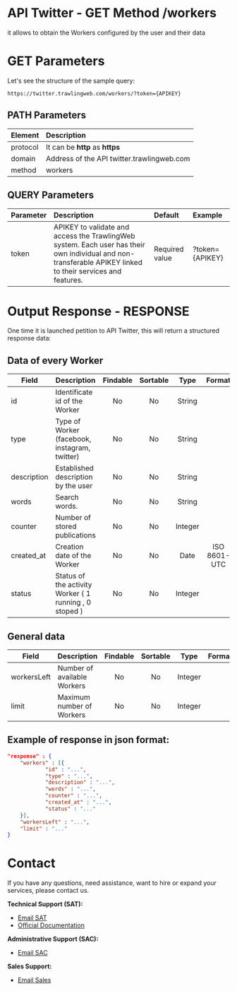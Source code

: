 # API Twitter - GET Method /workers

it allows to obtain the Workers configured by the user and their data

# GET Parameters

Let's see the structure of the sample query:

```
https://twitter.trawlingweb.com/workers/?token={APIKEY}
```

## PATH Parameters

| Element  | Description                                |
| :------- | :----------------------------------------- |
| protocol | It can be **http** as **https**            |
| domain   | Address of the API twitter.trawlingweb.com |
| method   | workers                                    |

## QUERY Parameters

| Parameter | Description                                               | Default        | Example         |
| :-------- | :-------------------------------------------------------- | :------------- | :-------------- |
| token     | APIKEY to validate and access the TrawlingWeb system. Each user has their own individual and non-transferable APIKEY linked to their services and features. | Required value | ?token={APIKEY} |

# Output Response - RESPONSE

One time it is launched petition to API Twitter, this will return a structured response data:

## Data of every Worker

| Field       | Description                                            | Findable | Sortable |  Type   |    Format    |
| ----------- | ------------------------------------------------------ | :------: | :------: | :-----: | :----------: |
| id          | Identificate id of the Worker                          |    No    |    No    | String  |              |
| type        | Type of Worker (facebook, instagram, twitter)          |    No    |    No    | String  |              |
| description | Established description by the user                    |    No    |    No    | String  |              |
| words       | Search words.                                          |    No    |    No    | String  |              |
| counter     | Number of stored publications                          |    No    |    No    | Integer |              |
| created_at  | Creation date of the Worker                            |    No    |    No    |  Date   | ISO 8601-UTC |
| status      | Status of the activity Worker ( 1 running , 0 stoped ) |    No    |    No    | Integer |              |

## General data

| Field       | Description                 | Findable | Sortable |  Type   | Format |
| ----------- | --------------------------- | :------: | :------: | :-----: | :----: |
| workersLeft | Number of available Workers |    No    |    No    | Integer |        |
| limit       | Maximum number of Workers   |    No    |    No    | Integer |        |

## Example of response in json format:

```json
"response" : {
    "workers" : [{
            "id" : "...",
            "type" : "...",
            "description" : "...",
            "words" : "...",
            "counter" : "...",
            "created_at" : "...",
            "status" : "..."
    }],
    "workersLeft" : "...",
    "limit" : "..."
}
```
# Contact

If you have any questions, need assistance, want to hire or expand your services, please contact us.

**Technical Support (SAT):**
* [Email SAT](mailto:support@trawlingweb.com)
* [Official Documentation](https://docs.trawlingweb.com)

**Administrative Support (SAC):**
* [Email SAC](mailto:gestion@trawlingweb.com)

**Sales Support:**
* [Email Sales](mailto:sales@trawlingweb.com)
